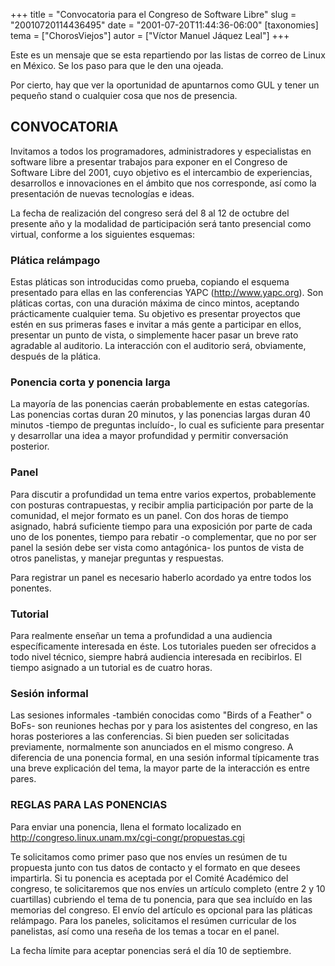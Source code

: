 +++
title = "Convocatoria para el Congreso de Software Libre"
slug = "20010720114436495"
date = "2001-07-20T11:44:36-06:00"
[taxonomies]
tema = ["ChorosViejos"]
autor = ["Víctor Manuel Jáquez Leal"]
+++

Este es un mensaje que se esta repartiendo por las listas de correo de
Linux en México. Se los paso para que le den una ojeada.

Por cierto, hay que ver la oportunidad de apuntarnos como GUL y tener un
pequeño stand o cualquier cosa que nos de presencia.

<!-- more -->
## CONVOCATORIA

Invitamos a todos los programadores, administradores y especialistas en
software libre a presentar trabajos para exponer en el Congreso de
Software Libre del 2001, cuyo objetivo es el intercambio de
experiencias, desarrollos e innovaciones en el ámbito que nos
corresponde, así como la presentación de nuevas tecnologías e ideas.

La fecha de realización del congreso será del 8 al 12 de octubre del
presente año y la modalidad de participación será tanto presencial como
virtual, conforme a los siguientes esquemas:

### Plática relámpago

Estas pláticas son introducidas como prueba, copiando el esquema
presentado para ellas en las conferencias YAPC (http://www.yapc.org).
Son pláticas cortas, con una duración máxima de cinco mintos, aceptando
prácticamente cualquier tema. Su objetivo es presentar proyectos que
estén en sus primeras fases e invitar a más gente a participar en ellos,
presentar un punto de vista, o simplemente hacer pasar un breve rato
agradable al auditorio. La interacción con el auditorio será,
obviamente, después de la plática.

### Ponencia corta y ponencia larga

La mayoría de las ponencias caerán probablemente en estas categorías.
Las ponencias cortas duran 20 minutos, y las ponencias largas duran 40
minutos -tiempo de preguntas incluído-, lo cual es suficiente para
presentar y desarrollar una idea a mayor profundidad y permitir
conversación posterior.

### Panel

Para discutir a profundidad un tema entre varios expertos, probablemente
con posturas contrapuestas, y recibir amplia participación por parte de
la comunidad, el mejor formato es un panel. Con dos horas de tiempo
asignado, habrá suficiente tiempo para una exposición por parte de cada
uno de los ponentes, tiempo para rebatir -o complementar, que no por ser
panel la sesión debe ser vista como antagónica- los puntos de vista de
otros panelistas, y manejar preguntas y respuestas.

Para registrar un panel es necesario haberlo acordado ya entre todos los
ponentes.

### Tutorial

Para realmente enseñar un tema a profundidad a una audiencia
específicamente interesada en éste. Los tutoriales pueden ser ofrecidos
a todo nivel técnico, siempre habrá audiencia interesada en recibirlos.
El tiempo asignado a un tutorial es de cuatro horas.

### Sesión informal

Las sesiones informales -también conocidas como "Birds of a Feather" o
BoFs- son reuniones hechas por y para los asistentes del congreso, en
las horas posteriores a las conferencias. Si bien pueden ser solicitadas
previamente, normalmente son anunciados en el mismo congreso. A
diferencia de una ponencia formal, en una sesión informal típicamente
tras una breve explicación del tema, la mayor parte de la interacción es
entre pares.

### REGLAS PARA LAS PONENCIAS

Para enviar una ponencia, llena el formato localizado en
http://congreso.linux.unam.mx/cgi-congr/propuestas.cgi

Te solicitamos como primer paso que nos envíes un resúmen de tu
propuesta junto con tus datos de contacto y el formato en que desees
impartirla. Si tu ponencia es aceptada por el Comité Académico del
congreso, te solicitaremos que nos envíes un artículo completo (entre 2
y 10 cuartillas) cubriendo el tema de tu ponencia, para que sea incluído
en las memorias del congreso. El envío del artículo es opcional para las
pláticas relámpago. Para los paneles, solicitamos el resúmen curricular
de los panelistas, así como una reseña de los temas a tocar en el panel.

La fecha límite para aceptar ponencias será el día 10 de septiembre.
